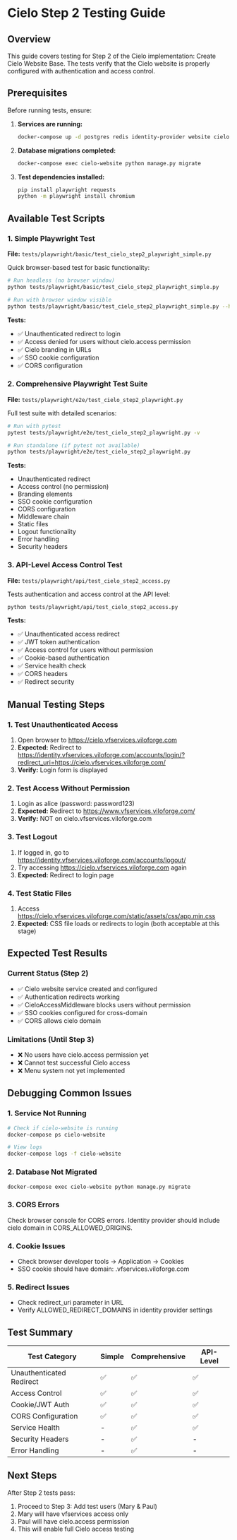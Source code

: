 # Cielo Step 2 Testing Guide

## Overview

This guide covers testing for Step 2 of the Cielo implementation: Create Cielo Website Base. The tests verify that the Cielo website is properly configured with authentication and access control.

## Prerequisites

Before running tests, ensure:

1. **Services are running:**
   ```bash
   docker-compose up -d postgres redis identity-provider website cielo-website
   ```

2. **Database migrations completed:**
   ```bash
   docker-compose exec cielo-website python manage.py migrate
   ```

3. **Test dependencies installed:**
   ```bash
   pip install playwright requests
   python -m playwright install chromium
   ```

## Available Test Scripts

### 1. Simple Playwright Test
**File:** `tests/playwright/basic/test_cielo_step2_playwright_simple.py`

Quick browser-based test for basic functionality:
```bash
# Run headless (no browser window)
python tests/playwright/basic/test_cielo_step2_playwright_simple.py

# Run with browser window visible
python tests/playwright/basic/test_cielo_step2_playwright_simple.py --headed
```

**Tests:**
- ✅ Unauthenticated redirect to login
- ✅ Access denied for users without cielo.access permission
- ✅ Cielo branding in URLs
- ✅ SSO cookie configuration
- ✅ CORS configuration

### 2. Comprehensive Playwright Test Suite
**File:** `tests/playwright/e2e/test_cielo_step2_playwright.py`

Full test suite with detailed scenarios:
```bash
# Run with pytest
pytest tests/playwright/e2e/test_cielo_step2_playwright.py -v

# Run standalone (if pytest not available)
python tests/playwright/e2e/test_cielo_step2_playwright.py
```

**Tests:**
- Unauthenticated redirect
- Access control (no permission)
- Branding elements
- SSO cookie configuration
- CORS configuration
- Middleware chain
- Static files
- Logout functionality
- Error handling
- Security headers

### 3. API-Level Access Control Test
**File:** `tests/playwright/api/test_cielo_step2_access.py`

Tests authentication and access control at the API level:
```bash
python tests/playwright/api/test_cielo_step2_access.py
```

**Tests:**
- ✅ Unauthenticated access redirect
- ✅ JWT token authentication
- ✅ Access control for users without permission
- ✅ Cookie-based authentication
- ✅ Service health check
- ✅ CORS headers
- ✅ Redirect security

## Manual Testing Steps

### 1. Test Unauthenticated Access
1. Open browser to https://cielo.vfservices.viloforge.com
2. **Expected:** Redirect to https://identity.vfservices.viloforge.com/accounts/login/?redirect_uri=https://cielo.vfservices.viloforge.com/
3. **Verify:** Login form is displayed

### 2. Test Access Without Permission
1. Login as alice (password: password123)
2. **Expected:** Redirect to https://www.vfservices.viloforge.com/
3. **Verify:** NOT on cielo.vfservices.viloforge.com

### 3. Test Logout
1. If logged in, go to https://identity.vfservices.viloforge.com/accounts/logout/
2. Try accessing https://cielo.vfservices.viloforge.com again
3. **Expected:** Redirect to login page

### 4. Test Static Files
1. Access https://cielo.vfservices.viloforge.com/static/assets/css/app.min.css
2. **Expected:** CSS file loads or redirects to login (both acceptable at this stage)

## Expected Test Results

### Current Status (Step 2)
- ✅ Cielo website service created and configured
- ✅ Authentication redirects working
- ✅ CieloAccessMiddleware blocks users without permission
- ✅ SSO cookies configured for cross-domain
- ✅ CORS allows cielo domain

### Limitations (Until Step 3)
- ❌ No users have cielo.access permission yet
- ❌ Cannot test successful Cielo access
- ❌ Menu system not yet implemented

## Debugging Common Issues

### 1. Service Not Running
```bash
# Check if cielo-website is running
docker-compose ps cielo-website

# View logs
docker-compose logs -f cielo-website
```

### 2. Database Not Migrated
```bash
docker-compose exec cielo-website python manage.py migrate
```

### 3. CORS Errors
Check browser console for CORS errors. Identity provider should include cielo domain in CORS_ALLOWED_ORIGINS.

### 4. Cookie Issues
- Check browser developer tools → Application → Cookies
- SSO cookie should have domain: .vfservices.viloforge.com

### 5. Redirect Issues
- Check redirect_uri parameter in URL
- Verify ALLOWED_REDIRECT_DOMAINS in identity provider settings

## Test Summary

| Test Category | Simple | Comprehensive | API-Level |
|--------------|---------|---------------|-----------|
| Unauthenticated Redirect | ✅ | ✅ | ✅ |
| Access Control | ✅ | ✅ | ✅ |
| Cookie/JWT Auth | ✅ | ✅ | ✅ |
| CORS Configuration | ✅ | ✅ | ✅ |
| Service Health | - | ✅ | ✅ |
| Security Headers | - | ✅ | - |
| Error Handling | - | ✅ | - |

## Next Steps

After Step 2 tests pass:
1. Proceed to Step 3: Add test users (Mary & Paul)
2. Mary will have vfservices access only
3. Paul will have cielo.access permission
4. This will enable full Cielo access testing